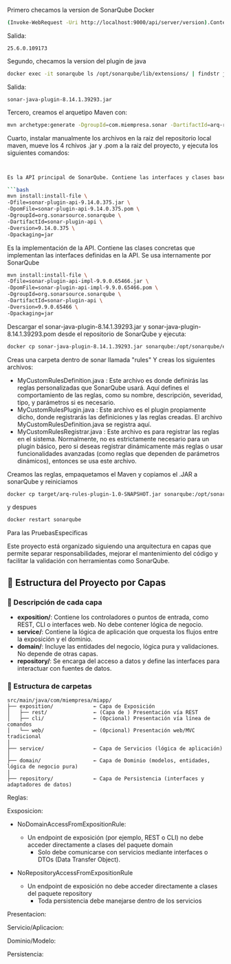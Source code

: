 Primero checamos la version de SonarQube Docker

```bash
(Invoke-WebRequest -Uri http://localhost:9000/api/server/version).Content
```
Salida:
```
25.6.0.109173
```

Segundo, checamos la version del plugin de java

```bash
docker exec -it sonarqube ls /opt/sonarqube/lib/extensions/ | findstr java
```
Salida:
```
sonar-java-plugin-8.14.1.39293.jar
```

Tercero, creamos el arquetipo Maven con:

```bash
mvn archetype:generate -DgroupId=com.miempresa.sonar -DartifactId=arq-rules-plugin -DarchetypeArtifactId=maven-archetype-quickstart -DinteractiveMode=false
```

Cuarto, instalar manualmente los archivos en la raiz del repositorio local maven, mueve los 4 rchivos .jar y .pom a la raiz del proyecto, y ejecuta los siguientes comandos:

```bash


Es la API principal de SonarQube. Contiene las interfaces y clases base que se utilizan para desarrollar plugins. Es la dependencia que defines en tu pom.xml para el desarrollo del plugin

```bash
mvn install:install-file \
-Dfile=sonar-plugin-api-9.14.0.375.jar \
-DpomFile=sonar-plugin-api-9.14.0.375.pom \
-DgroupId=org.sonarsource.sonarqube \
-DartifactId=sonar-plugin-api \
-Dversion=9.14.0.375 \
-Dpackaging=jar
```
Es la implementación de la API. Contiene las clases concretas que implementan las interfaces definidas en la API. Se usa internamente por SonarQube

```bash
mvn install:install-file \
-Dfile=sonar-plugin-api-impl-9.9.0.65466.jar \
-DpomFile=sonar-plugin-api-impl-9.9.0.65466.pom \
-DgroupId=org.sonarsource.sonarqube \
-DartifactId=sonar-plugin-api \
-Dversion=9.9.0.65466 \
-Dpackaging=jar
```

Descargar el sonar-java-plugin-8.14.1.39293.jar y sonar-java-plugin-8.14.1.39293.pom desde el repositorio de SonarQube y ejecuta:

```bash
docker cp sonar-java-plugin-8.14.1.39293.jar sonarqube:/opt/sonarqube/extensions/plugins/
```

Creas una carpeta dentro de sonar llamada "rules"
Y creas los siguientes archivos:
- MyCustomRulesDefinition.java : Este archivo es donde definirás las reglas personalizadas que SonarQube usará. Aquí defines el comportamiento de las reglas, como su nombre, descripción, severidad, tipo, y parámetros si es necesario.
- MyCustomRulesPlugin.java : Este archivo es el plugin propiamente dicho, donde registrarás las definiciones y las reglas creadas. El archivo MyCustomRulesDefinition.java se registra aquí.
- MyCustomRulesRegistrar.java : Este archivo es para registrar las reglas en el sistema. Normalmente, no es estrictamente necesario para un plugin básico, pero si deseas registrar dinámicamente más reglas o usar funcionalidades avanzadas (como reglas que dependen de parámetros dinámicos), entonces se usa este archivo.

Creamos las reglas, empaquetamos el Maven y copiamos el .JAR a sonarQube y reiniciamos

```bash
docker cp target/arq-rules-plugin-1.0-SNAPSHOT.jar sonarqube:/opt/sonarqube/extensions/plugins/
```
y despues

```bash
docker restart sonarqube
```



Para las PruebasEspecificas

Este proyecto está organizado siguiendo una arquitectura en capas que permite separar responsabilidades, mejorar el mantenimiento del código y facilitar la validación con herramientas como SonarQube.

## 🧱 Estructura del Proyecto por Capas
### 📌 Descripción de cada capa
- **exposition/**: Contiene los controladores o puntos de entrada, como REST, CLI o interfaces web. No debe contener lógica de negocio.
- **service/**: Contiene la lógica de aplicación que orquesta los flujos entre la exposición y el dominio.
- **domain/**: Incluye las entidades del negocio, lógica pura y validaciones. No depende de otras capas.
- **repository/**: Se encarga del acceso a datos y define las interfaces para interactuar con fuentes de datos.

### 📂 Estructura de carpetas
```
src/main/java/com/miempresa/miapp/
├── exposition/             ← Capa de Exposición
│   ├── rest/               ← (Capa de ) Presentación vía REST
│   ├── cli/                ← (Opcional) Presentación vía línea de comandos
│   └── web/                ← (Opcional) Presentación web/MVC tradicional
│
├── service/                ← Capa de Servicios (lógica de aplicación)
│
├── domain/                 ← Capa de Dominio (modelos, entidades, lógica de negocio pura)
│
├── repository/             ← Capa de Persistencia (interfaces y adaptadores de datos)
```


Reglas:

Exsposicion:
- NoDomainAccessFromExpositionRule: 
  - Un endpoint de exposición (por ejemplo, REST o CLI) no debe acceder 
directamente a clases del paquete domain 
    - Solo debe comunicarse con servicios mediante interfaces o 
DTOs (Data Transfer Object). 

- NoRepositoryAccessFromExpositionRule
  - Un endpoint de exposición no debe acceder directamente a clases del 
paquete repository 
    - Toda persistencia debe manejarse dentro de los servicios 



Presentacion:


Servicio/Aplicacion:


Dominio/Modelo:


Persistencia:

